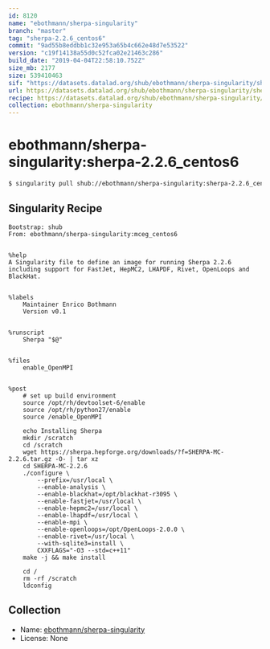 ```yaml
---
id: 8120
name: "ebothmann/sherpa-singularity"
branch: "master"
tag: "sherpa-2.2.6_centos6"
commit: "9ad55b8eddbb1c32e953a65b4c662e48d7e53522"
version: "c19f14138a55d0c52fca02e21463c286"
build_date: "2019-04-04T22:58:10.752Z"
size_mb: 2177
size: 539410463
sif: "https://datasets.datalad.org/shub/ebothmann/sherpa-singularity/sherpa-2.2.6_centos6/2019-04-04-9ad55b8e-c19f1413/c19f14138a55d0c52fca02e21463c286.simg"
url: https://datasets.datalad.org/shub/ebothmann/sherpa-singularity/sherpa-2.2.6_centos6/2019-04-04-9ad55b8e-c19f1413/
recipe: https://datasets.datalad.org/shub/ebothmann/sherpa-singularity/sherpa-2.2.6_centos6/2019-04-04-9ad55b8e-c19f1413/Singularity
collection: ebothmann/sherpa-singularity
---
```


# ebothmann/sherpa-singularity:sherpa-2.2.6_centos6

```bash
$ singularity pull shub://ebothmann/sherpa-singularity:sherpa-2.2.6_centos6
```

## Singularity Recipe

```singularity
Bootstrap: shub
From: ebothmann/sherpa-singularity:mceg_centos6


%help
A Singularity file to define an image for running Sherpa 2.2.6
including support for FastJet, HepMC2, LHAPDF, Rivet, OpenLoops and
BlackHat.


%labels
    Maintainer Enrico Bothmann
    Version v0.1


%runscript
    Sherpa "$@"


%files
    enable_OpenMPI


%post
    # set up build environment
    source /opt/rh/devtoolset-6/enable
    source /opt/rh/python27/enable
    source /enable_OpenMPI

    echo Installing Sherpa
    mkdir /scratch
    cd /scratch
    wget https://sherpa.hepforge.org/downloads/?f=SHERPA-MC-2.2.6.tar.gz -O- | tar xz
    cd SHERPA-MC-2.2.6
    ./configure \
        --prefix=/usr/local \
        --enable-analysis \
        --enable-blackhat=/opt/blackhat-r3095 \
        --enable-fastjet=/usr/local \
        --enable-hepmc2=/usr/local \
        --enable-lhapdf=/usr/local \
        --enable-mpi \
        --enable-openloops=/opt/OpenLoops-2.0.0 \
        --enable-rivet=/usr/local \
        --with-sqlite3=install \
        CXXFLAGS="-O3 --std=c++11"
    make -j && make install

    cd /
    rm -rf /scratch
    ldconfig
```

## Collection

 - Name: [ebothmann/sherpa-singularity](https://github.com/ebothmann/sherpa-singularity)
 - License: None

